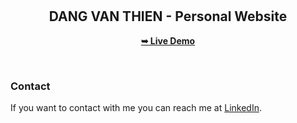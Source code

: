 <div align="center">

  <br />
  <br />

  <h2 align="center">DANG VAN THIEN - Personal Website</h2>

  <a href="https://thiendvse0252.netlify.app/"><strong>➥ Live Demo</strong></a>

</div>

<br />

### Contact

If you want to contact with me you can reach me at [LinkedIn](https://www.linkedin.com/in/thiendvse/).
